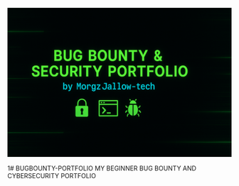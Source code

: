 <p align="center">
  <img src="assets/A_digital_graphic_banner_features_MorgzJallow-tech.png" alt="Bug Bounty & Security Portfolio Banner">
</p>
1# BUGBOUNTY-PORTFOLIO
MY BEGINNER BUG BOUNTY AND CYBERSECURITY PORTFOLIO
